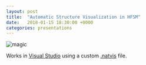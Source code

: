 ```yaml
---
layout: post
title:  "Automatic Structure Visualization in HFSM"
date:   2018-01-15 18:30:00 +0000
categories: presentations
---
```

![magic](https://andrew-gresyk.github.io/attachments/magic.gif)

Works in [Visual Studio](https://www.visualstudio.com/vs/) using a custom [.natvis](https://msdn.microsoft.com/en-us/library/jj620914.aspx) file.